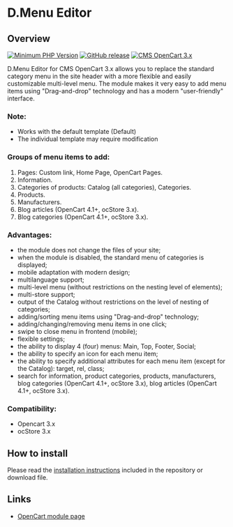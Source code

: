 <!DOCTYPE html>
<html lang="en">
<head>
    <meta charset="utf-8">
    <meta name="viewport" content="width=device-width">
</head>
<body>
    <h1>D.Menu Editor</h1>
    <h2>Overview</h2>
    <p>
        <a href="https://php.net/" rel="nofollow"><img src="https://img.shields.io/badge/php->=7.3-8892bf?style=flat-square" alt="Minimum PHP Version"></a>
        <a href="https://php.net/" rel="nofollow"><img src="https://img.shields.io/badge/release-v1.2.0-0d7fc0" alt="GitHub release"></a>
        <a href="https://php.net/" rel="nofollow"><img src="https://img.shields.io/badge/cms-opencart 3.x-2bbdec" alt="CMS OpenCart 3.x"></a>
    </p>
    <p>
        D.Menu Editor for CMS OpenCart 3.x allows you to replace the standard category menu in the site header with a more flexible and easily customizable multi-level menu. The module makes it very easy to add menu items using "Drag-and-drop" technology and has a modern "user-friendly" interface.
    </p>
    <h3>Note:</h3>
    <p>
        <ul>
            <li>Works with the default template (Default)</li>
            <li>The individual template may require modification</li>
        </ul>
    </p>
    <h3>Groups of menu items to add:</h3>
    <p>
        <ol>
            <li>Pages: Custom link, Home Page, OpenCart Pages.</li>
            <li>Information.</li>
            <li>Categories of products: Catalog (all categories), Categories.</li>
            <li>Products.</li>
            <li>Manufacturers.</li>
            <li>Blog articles (OpenCart 4.1+, ocStore 3.x).</li>
            <li>Blog categories (OpenCart 4.1+, ocStore 3.x).</li>
        </ol>
    </p>
    <h3>Advantages:</h3>
    <p>
        <ul>
            <li>the module does not change the files of your site;</li>
            <li>when the module is disabled, the standard menu of categories is displayed;</li>
            <li>mobile adaptation with modern design;</li>
            <li>multilanguage support;</li>
            <li>multi-level menu (without restrictions on the nesting level of elements);</li>
            <li>multi-store support;</li>
            <li>output of the Catalog without restrictions on the level of nesting of categories;</li>
            <li>adding/sorting menu items using "Drag-and-drop" technology;</li>
            <li>adding/changing/removing menu items in one click;</li>
            <li>swipe to close menu in frontend (mobile);</li>
            <li>flexible settings;</li>
            <li>the ability to display 4 (four) menus: Main, Top, Footer, Social;</li>
            <li>the ability to specify an icon for each menu item;</li>
            <li>the ability to specify additional attributes for each menu item (except for the Catalog): target, rel, class;</li>
            <li>search for information, product categories, products, manufacturers, blog categories (OpenCart 4.1+, ocStore 3.x), blog articles (OpenCart 4.1+, ocStore 3.x).</li>
        </ul>
    </p>
    <h3>Compatibility:</h3>
    <p>
        <ul>
            <li>Opencart 3.x</li>
            <li>ocStore 3.x</li>
        </ul>
    </p>
    <h2>How to install</h2>
    <p>Please read the <a href="/dart-maker/dmenu-opencart_3.x/blob/main/INSTALL.md">installation instructions</a> included in the repository or download file.</p>
    <h2>Links</h2>
    <p>
        <ul>
            <li>
                <a href="https://www.opencart.com/index.php?route=marketplace/extension/info&extension_id=45778" rel="nofollow">OpenCart module page</a>
            </li>
        </ul>
    </p>
</body>
</html>
